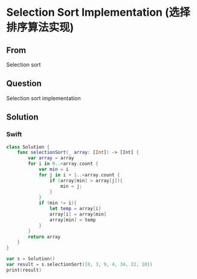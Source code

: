 # Selection Sort Implementation (选择排序算法实现)



## From 

Selection sort



## Question

Selection sort implementation



## Solution  



### Swift

```swift
class Solution {
    func selectionSort(_ array: [Int]) -> [Int] {
        var array = array
        for i in 0..<array.count {
            var min = i
            for j in i + 1..<array.count {
                if (array[min] > array[j]){
                    min = j;
                }
            }
            if (min != i){
                let temp = array[i]
                array[i] = array[min]
                array[min] = temp
            }
        }
        return array
    }
}

var s = Solution()
var result = s.selectionSort([0, 3, 9, 4, 34, 22, 10])
print(result)
```


